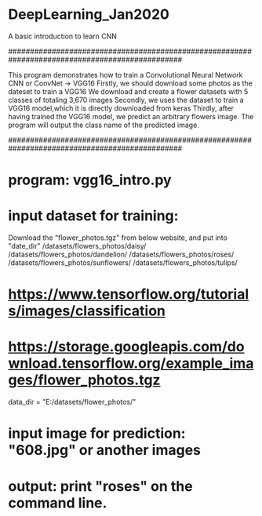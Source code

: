 # DeepLearning_Jan2020
A basic introduction to learn CNN


################################################################################################

This program demonstrates how to train a Convolutional Neural Network CNN or ConvNet -> VGG16
Firstly, we should download some photos as the dateset to train a VGG16
We download and create a flower datasets with 5 classes of totaling 3,670 images
Secondly, we uses the dataset to train a VGG16 model,which it is directly downloaded from keras
Thirdly, after having trained the VGG16 model, we predict an arbitrary flowers image. 
The program will output the class name of the predicted image. 

################################################################################################

# program: vgg16_intro.py

# input dataset for training:
Download the "flower_photos.tgz" from below website, and put into "date_dir"
/datasets/flowers_photos/daisy/
/datasets/flowers_photos/dandelion/
/datasets/flowers_photos/roses/
/datasets/flowers_photos/sunflowers/
/datasets/flowers_photos/tulips/
# https://www.tensorflow.org/tutorials/images/classification
# https://storage.googleapis.com/download.tensorflow.org/example_images/flower_photos.tgz
data_dir = "E:/datasets/flower_photos/"

# input image for prediction: "608.jpg" or another images

# output: print "roses" on the command line. 
